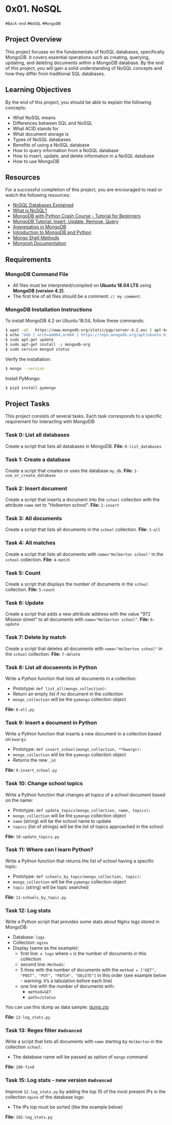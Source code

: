 # 0x01. NoSQL
`#Back-end` `#NoSQL` `#MongoDB`

## Project Overview

This project focuses on the fundamentals of NoSQL databases, specifically MongoDB. It covers essential operations such as creating, querying, updating, and deleting documents within a MongoDB database. By the end of this project, you will gain a solid understanding of NoSQL concepts and how they differ from traditional SQL databases.

## Learning Objectives

By the end of this project, you should be able to explain the following concepts:

- What NoSQL means
- Differences between SQL and NoSQL
- What ACID stands for
- What document storage is
- Types of NoSQL databases
- Benefits of using a NoSQL database
- How to query information from a NoSQL database
- How to insert, update, and delete information in a NoSQL database
- How to use MongoDB

## Resources

For a successful completion of this project, you are encouraged to read or watch the following resources:

- [NoSQL Databases Explained](https://riak.com/resources/nosql-databases/)
- [What is NoSQL?](https://www.youtube.com/watch?v=qUV2j3XBRHc)
- [MongoDB with Python Crash Course - Tutorial for Beginners](https://www.youtube.com/watch?v=E-1xI85Zog8)
- [MongoDB Tutorial: Insert, Update, Remove, Query](https://www.youtube.com/watch?v=CB9G5Dvv-EE)
- [Aggregation in MongoDB](https://www.mongodb.com/docs/manual/aggregation/)
- [Introduction to MongoDB and Python](https://realpython.com/introduction-to-mongodb-and-python/)
- [Mongo Shell Methods](https://www.mongodb.com/docs/manual/reference/method/)
- [Mongosh Documentation](https://www.mongodb.com/docs/mongodb-shell/#mongodb-binary-bin.mongosh)

## Requirements

### MongoDB Command File

- All files must be interpreted/compiled on **Ubuntu 18.04 LTS** using **MongoDB (version 4.2)**.
- The first line of all files should be a comment: `// my comment`.

### MongoDB Installation Instructions

To install MongoDB 4.2 on Ubuntu 18.04, follow these commands:
```bash
$ wget -qO - https://www.mongodb.org/static/pgp/server-4.2.asc | apt-key add -
$ echo "deb [ arch=amd64,arm64 ] https://repo.mongodb.org/apt/ubuntu bionic/mongodb-org/4.2 multiverse" > /etc/apt/sources.list.d/mongodb-org-4.2.list
$ sudo apt-get update
$ sudo apt-get install -y mongodb-org
$ sudo service mongod status
```

Verify the installation:
```bash
$ mongo --version
```
Install PyMongo:
```bash
$ pip3 install pymongo
```

## Project Tasks

This project consists of several tasks. Each task corresponds to a specific requirement for interacting with MongoDB:

### Task 0: List all databases

Create a script that lists all databases in MongoDB.
**File:** `0-list_databases`

### Task 1: Create a database

Create a script that creates or uses the database `my_db`.
**File:** `1-use_or_create_database`

### Task 2: Insert document

Create a script that inserts a document into the `school` collection with the attribute `name` set to "Holberton school".
**File:** `2-insert`

### Task 3: All documents

Create a script that lists all documents in the `school` collection.
**File:** `3-all`

### Task 4: All matches

Create a script that lists all documents with `name="Holberton school"` in the `school` collection.
**File:** `4-match`

### Task 5: Count

Create a script that displays the number of documents in the `school` collection.
**File:** `5-count`

### Task 6: Update

Create a script that adds a new attribute address with the value "972 Mission street" to all documents with `name="Holberton school"`.
**File:** `6-update`

### Task 7: Delete by match

Create a script that deletes all documents with `name="Holberton school"` in the `school` collection.
**File:** `7-delete`

### Task 8: List all docuemnts in Python

Write a Python function that lists all documents in a collection:

- Prototype: `def list_all(mongo_collection):`
- Return an empty list if no document in the collection
- `mongo_collection` will be the `pymongo` collection object

**File:** `8-all.py`

### Task 9: Insert a document in Python

Write a Python function that inserts a new document in a collection based on `kwargs`:

- Prototype: `def insert_school(mongo_collection, **kwargs):`
- `mongo_collection` will be the `pymongo` collection object
- Returns the new `_id`

**File:** `9-insert_school.py`

### Task 10: Change school topics

Write a Python function that changes all topics of a school document based on the name:

- Prototype: `def update_topics(mongo_collection, name, topics):`
- `mongo_collection` will be the `pymongo` collection object
- `name` (string) will be the school name to update
- `topics` (list of strings) will be the list of topics approached in the school

**File:** `10-update_topics.py`

### Task 11: Where can I learn Python?

Write a Python function that returns the list of school having a specific topic:

- Prototype: `def schools_by_topic(mongo_collection, topic):`
- `mongo_collection` will be the `pymongo` collection object
- `topic` (string) will be topic searched

**File:** `11-schools_by_topic.py`

### Task 12: Log stats

Write a Python script that provides some stats about Nginx logs stored in MongoDB:

- Database: `logs`
- Collection: `nginx`
- Display (same as the example):
    - first line: `x logs` where `x` is the number of documents in this collection
    - second line: `Methods`:
    - 5 lines with the number of documents with the `method = ["GET", "POST", "PUT", "PATCH", "DELETE"]` in this order (see example below - warning: it’s a tabulation before each line)
    - one line with the number of documents with:
        - `method=GET`
        - `path=/status`

You can use this dump as data sample: [dump.zip](https://s3.amazonaws.com/intranet-projects-files/holbertonschool-webstack/411/dump.zip)

**File:** `12-log_stats.py`

### Task 13: Regex filter `#advanced`

Write a script that lists all documents with `name` starting by `Holberton` in the collection `school`:

- The database name will be passed as option of `mongo` command

**File:** `100-find`

### Task 15: Log stats - new version `#advanced`

Improve `12-log_stats.py` by adding the top 10 of the most present IPs in the collection `nginx` of the database logs:

- The IPs top must be sorted (like the example below)

**File:** `102-log_stats.py`

